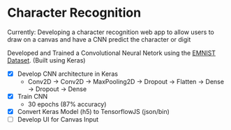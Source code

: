 # Character Recognition


Currently: Developing a character recognition web app to allow users to draw on a canvas and have a CNN predict the character or digit
                           
Developed and Trained a Convolutional Neural Netork using the  [EMNIST Dataset](https://www.nist.gov/node/1298471/emnist-dataset). (Built using Keras)


- [x] Develop CNN architecture in Keras
  - Conv2D -> Conv2D -> MaxPooling2D -> Dropout -> Flatten -> Dense -> Dropout -> Dense
- [x] Train CNN 
  - 30 epochs (87% accuracy) 
- [x] Convert Keras Model (h5) to TensorflowJS (json/bin)
- [ ] Develop UI for Canvas Input